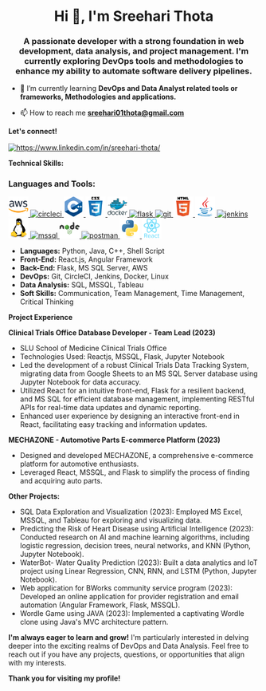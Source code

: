 <h1 align="center">Hi 👋, I'm Sreehari Thota</h1>
<h3 align="center">A passionate developer with a strong foundation in web development, data analysis, and project management. I'm currently exploring DevOps tools and methodologies to enhance my ability to automate software delivery pipelines.</h3>

- 🌱 I’m currently learning **DevOps and Data Analyst related tools or frameworks, Methodologies and applications.**

- 📫 How to reach me **sreehari01thota@gmail.com**

**Let's connect!**

<p align="left">
<a href="https://linkedin.com/in/https://www.linkedin.com/in/sreehari-thota/" target="blank"><img align="center" src="https://raw.githubusercontent.com/rahuldkjain/github-profile-readme-generator/master/src/images/icons/Social/linked-in-alt.svg" alt="https://www.linkedin.com/in/sreehari-thota/" height="30" width="40" /></a>
</p>

**Technical Skills:**

<h3 align="left">Languages and Tools:</h3>
<p align="left"> <a href="https://aws.amazon.com" target="_blank" rel="noreferrer"> <img src="https://raw.githubusercontent.com/devicons/devicon/master/icons/amazonwebservices/amazonwebservices-original-wordmark.svg" alt="aws" width="40" height="40"/> </a> <a href="https://circleci.com" target="_blank" rel="noreferrer"> <img src="https://www.vectorlogo.zone/logos/circleci/circleci-icon.svg" alt="circleci" width="40" height="40"/> </a> <a href="https://www.w3schools.com/cpp/" target="_blank" rel="noreferrer"> <img src="https://raw.githubusercontent.com/devicons/devicon/master/icons/cplusplus/cplusplus-original.svg" alt="cplusplus" width="40" height="40"/> </a> <a href="https://www.w3schools.com/css/" target="_blank" rel="noreferrer"> <img src="https://raw.githubusercontent.com/devicons/devicon/master/icons/css3/css3-original-wordmark.svg" alt="css3" width="40" height="40"/> </a> <a href="https://www.docker.com/" target="_blank" rel="noreferrer"> <img src="https://raw.githubusercontent.com/devicons/devicon/master/icons/docker/docker-original-wordmark.svg" alt="docker" width="40" height="40"/> </a> <a href="https://flask.palletsprojects.com/" target="_blank" rel="noreferrer"> <img src="https://www.vectorlogo.zone/logos/pocoo_flask/pocoo_flask-icon.svg" alt="flask" width="40" height="40"/> </a> <a href="https://git-scm.com/" target="_blank" rel="noreferrer"> <img src="https://www.vectorlogo.zone/logos/git-scm/git-scm-icon.svg" alt="git" width="40" height="40"/> </a> <a href="https://www.w3.org/html/" target="_blank" rel="noreferrer"> <img src="https://raw.githubusercontent.com/devicons/devicon/master/icons/html5/html5-original-wordmark.svg" alt="html5" width="40" height="40"/> </a> <a href="https://www.java.com" target="_blank" rel="noreferrer"> <img src="https://raw.githubusercontent.com/devicons/devicon/master/icons/java/java-original.svg" alt="java" width="40" height="40"/> </a> <a href="https://www.jenkins.io" target="_blank" rel="noreferrer"> <img src="https://www.vectorlogo.zone/logos/jenkins/jenkins-icon.svg" alt="jenkins" width="40" height="40"/> </a> <a href="https://www.linux.org/" target="_blank" rel="noreferrer"> <img src="https://raw.githubusercontent.com/devicons/devicon/master/icons/linux/linux-original.svg" alt="linux" width="40" height="40"/> </a> <a href="https://www.microsoft.com/en-us/sql-server" target="_blank" rel="noreferrer"> <img src="https://www.svgrepo.com/show/303229/microsoft-sql-server-logo.svg" alt="mssql" width="40" height="40"/> </a> <a href="https://nodejs.org" target="_blank" rel="noreferrer"> <img src="https://raw.githubusercontent.com/devicons/devicon/master/icons/nodejs/nodejs-original-wordmark.svg" alt="nodejs" width="40" height="40"/> </a> <a href="https://postman.com" target="_blank" rel="noreferrer"> <img src="https://www.vectorlogo.zone/logos/getpostman/getpostman-icon.svg" alt="postman" width="40" height="40"/> </a> <a href="https://www.python.org" target="_blank" rel="noreferrer"> <img src="https://raw.githubusercontent.com/devicons/devicon/master/icons/python/python-original.svg" alt="python" width="40" height="40"/> </a> <a href="https://reactjs.org/" target="_blank" rel="noreferrer"> <img src="https://raw.githubusercontent.com/devicons/devicon/master/icons/react/react-original-wordmark.svg" alt="react" width="40" height="40"/> </a> </p>



* **Languages:** Python, Java, C++, Shell Script
* **Front-End:** React.js, Angular Framework
* **Back-End:** Flask, MS SQL Server, AWS
* **DevOps:** Git, CircleCI, Jenkins, Docker, Linux
* **Data Analysis:** SQL, MSSQL, Tableau
* **Soft Skills:** Communication, Team Management, Time Management, Critical Thinking

**Project Experience**

**Clinical Trials Office Database Developer - Team Lead (2023)**

* SLU School of Medicine Clinical Trials Office
* Technologies Used: Reactjs, MSSQL, Flask, Jupyter Notebook
* Led the development of a robust Clinical Trials Data Tracking System, migrating data from Google Sheets to an MS SQL Server database using Jupyter Notebook for data accuracy.
* Utilized React for an intuitive front-end, Flask for a resilient backend, and MS SQL for efficient database management, implementing RESTful APIs for real-time data updates and dynamic reporting.
* Enhanced user experience by designing an interactive front-end in React, facilitating easy tracking and information updates.

**MECHAZONE - Automotive Parts E-commerce Platform (2023)**

* Designed and developed MECHAZONE, a comprehensive e-commerce platform for automotive enthusiasts.
* Leveraged React, MSSQL, and Flask to simplify the process of finding and acquiring auto parts.

**Other Projects:**

* SQL Data Exploration and Visualization (2023): Employed MS Excel, MSSQL, and Tableau for exploring and visualizing data.
* Predicting the Risk of Heart Disease using Artificial Intelligence (2023): Conducted research on AI and machine learning algorithms, including logistic regression, decision trees, neural networks, and KNN (Python, Jupyter Notebook).
* WaterBot- Water Quality Prediction (2023): Built a data analytics and IoT project using Linear Regression, CNN, RNN, and LSTM (Python, Jupyter Notebook).
* Web application for BWorks community service program (2023): Developed an online application for provider registration and email automation (Angular Framework, Flask, MSSQL).
* Wordle Game using JAVA (2023): Implemented a captivating Wordle clone using Java's MVC architecture pattern.

**I'm always eager to learn and grow!** I'm particularly interested in delving deeper into the exciting realms of DevOps and Data Analysis. Feel free to reach out if you have any projects, questions, or opportunities that align with my interests.

**Thank you for visiting my profile!** 
